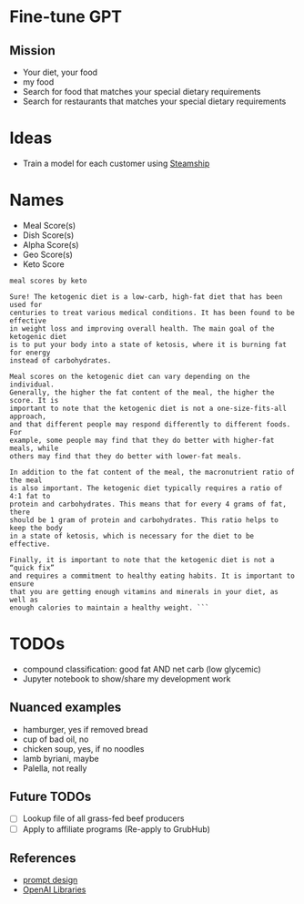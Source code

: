 # Fine-tune GPT

## Mission

- Your diet, your food
- my food
- Search for food that matches your special dietary requirements
- Search for restaurants that matches your special dietary requirements

# Ideas 

- Train a model for each customer using [Steamship](https://medium.com/steamship/steamship-heroku-for-language-ai-9c7dd70cd25a)
# Names

- Meal Score(s)
- Dish Score(s)
- Alpha Score(s)
- Geo Score(s)
- Keto Score

```
meal scores by keto
```

```
Sure! The ketogenic diet is a low-carb, high-fat diet that has been used for
centuries to treat various medical conditions. It has been found to be effective
in weight loss and improving overall health. The main goal of the ketogenic diet
is to put your body into a state of ketosis, where it is burning fat for energy
instead of carbohydrates.

Meal scores on the ketogenic diet can vary depending on the individual.
Generally, the higher the fat content of the meal, the higher the score. It is
important to note that the ketogenic diet is not a one-size-fits-all approach,
and that different people may respond differently to different foods. For
example, some people may find that they do better with higher-fat meals, while
others may find that they do better with lower-fat meals.

In addition to the fat content of the meal, the macronutrient ratio of the meal
is also important. The ketogenic diet typically requires a ratio of 4:1 fat to
protein and carbohydrates. This means that for every 4 grams of fat, there
should be 1 gram of protein and carbohydrates. This ratio helps to keep the body
in a state of ketosis, which is necessary for the diet to be effective.

Finally, it is important to note that the ketogenic diet is not a “quick fix”
and requires a commitment to healthy eating habits. It is important to ensure
that you are getting enough vitamins and minerals in your diet, as well as
enough calories to maintain a healthy weight. ```
```


# TODOs

- compound classification: good fat AND net carb (low glycemic)
- Jupyter notebook to show/share my development work

## Nuanced examples

- hamburger, yes if removed bread
- cup of bad oil, no
- chicken soup, yes, if no noodles
- lamb byriani, maybe
- Palella, not really

## Future TODOs

- [ ] Lookup file of all grass-fed beef producers
- [ ] Apply to affiliate programs (Re-apply to GrubHub)

## References

- [prompt design](https://platform.openai.com/docs/guides/completion/prompt-design)
- [OpenAI Libraries](https://platform.openai.com/docs/libraries)
